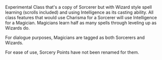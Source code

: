 Experimental Class that's a copy of Sorcerer but with Wizard style spell learning (scrolls included) and using Intelligence as its casting ability. 
All class features that would use Charisma for a Sorcerer will use Intelligence for a Magician.
Magicians learn half as many spells through leveling up as Wizards do.

For dialogue purposes, Magicians are tagged as both Sorcerers and Wizards.

For ease of use, Sorcery Points have not been renamed for them.